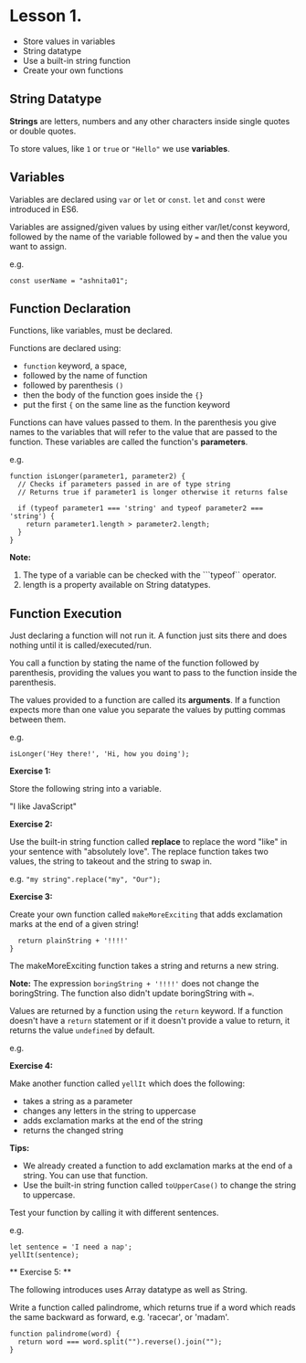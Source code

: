 # Lesson 1. 

* Store values in variables
* String datatype 
* Use a built-in string function
* Create your own functions

## String Datatype
**Strings** are letters, numbers and any other characters inside single quotes or double quotes.  

To store values, like ```1``` or ```true``` or ```"Hello"``` we use **variables**.  

## Variables
Variables are declared using ```var``` or ```let``` or ```const```. ```let``` and ```const``` were introduced in ES6.  

Variables are assigned/given values by using either var/let/const keyword, followed by the name of the variable followed by ```=``` and then the value you want to assign.

e.g.
```
const userName = "ashnita01";
```

## Function Declaration

Functions, like variables, must be declared.   

Functions are declared using:
* ```function``` keyword, a space,
* followed by the name of function 
* followed by parenthesis ```()```
* then the body of the function goes inside the ```{}```
* put the first ```{``` on the same line as the function keyword 

Functions can have values passed to them. In the parenthesis you give names to the variables that will refer 
to the value that are passed to the function. These variables are called the function's **parameters**.

e.g. 
```
function isLonger(parameter1, parameter2) {
  // Checks if parameters passed in are of type string
  // Returns true if parameter1 is longer otherwise it returns false
  
  if (typeof parameter1 === 'string' and typeof parameter2 === 'string') {
    return parameter1.length > parameter2.length;
  }
}
```

**Note:** 
1. The type of a variable can be checked with the ```typeof`` operator.
2. length is a property available on String datatypes.

## Function Execution
Just declaring a function will not run it. A function just sits there and does nothing until it is called/executed/run.   

You call a function by stating the name of the function followed by parenthesis, providing the values you want to pass to the function inside the parenthesis. 

The values provided to a function are called its **arguments**. If a function expects more than one value you separate the values by putting
commas between them.

e.g. 
```
isLonger('Hey there!', 'Hi, how you doing');
```

**Exercise 1:**

Store the following string into a variable.

"I like JavaScript"

**Exercise 2:**

Use the built-in string function called **replace** to replace the word "like" in your sentence with "absolutely love". 
The replace function takes two values, the string to takeout and the string to swap in. 

e.g. 
```"my string".replace("my", "Our");```

**Exercise 3:**

Create your own function called ```makeMoreExciting``` that adds exclamation marks at the end of a given string!

```function makeMoreExciting(plainString) {
  return plainString + '!!!!'
}
```

The makeMoreExciting function takes a string and returns a new string. 

**Note:** The expression ```boringString + '!!!!'``` does not change the boringString. 
The function also didn't update boringString with ```=```.

Values are returned by a function using the ```return``` keyword.
If a function doesn't have a ```return``` statement or if it doesn't provide a value to return, it returns the value ```undefined``` by default.

e.g. 

**Exercise 4:**

Make another function called ```yellIt``` which does the following:
* takes a string as a parameter
* changes any letters in the string to uppercase
* adds exclamation marks at the end of the string 
* returns the changed string

**Tips:**
* We already created a function to add exclamation marks at the end of a string. You can use that function. 
* Use the built-in string function called ```toUpperCase()``` to change the string to uppercase.

Test your function by calling it with different sentences.

e.g. 
```
let sentence = 'I need a nap'; 
yellIt(sentence);
```

** Exercise 5: **

The following introduces uses Array datatype as well as String.

Write a function called palindrome, which returns true if a word which reads the same backward as forward, e.g. 'racecar', or 'madam'.

```
function palindrome(word) {
  return word === word.split("").reverse().join("");
}
```


